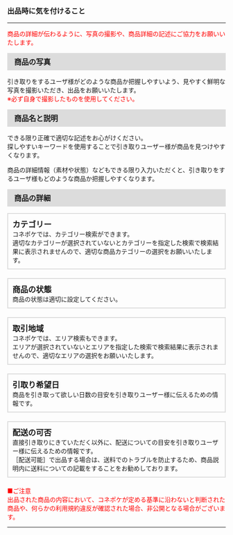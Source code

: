 <h3>出品時に気を付けること</h3>
<hr>

<font color="#ff0000">商品の詳細が伝わるように、写真の撮影や、商品詳細の記述にご協力をお願いいたします。</font>

<div style="padding: 7px 15px; margin-top: 15px; margin-bottom: 15px; border: 1px solid #dcdcdc; background-color: #dcdcdc; font-size: 120%">
<strong>商品の写真</strong>
</div>

引き取りをするユーザ様がどのような商品か把握しやすいよう、見やすく鮮明な写真を撮影いただき、出品をお願いいたします。  
<font color="#ff0000">※必ず自身で撮影したものを使用してください。</font>

<div style="padding: 7px 15px; margin-top: 15px; margin-bottom: 15px; border: 1px solid #dcdcdc; background-color: #dcdcdc; font-size: 120%">
<strong>商品名と説明</strong>
</div>

できる限り正確で適切な記述をお心がけください。  
探しやすいキーワードを使用することで引き取りユーザー様が商品を見つけやすくなります。

商品の詳細情報（素材や状態）などもできる限り入力いただくと、引き取りをするユーザ様もどのような商品か把握しやすくなります。

<div style="padding: 7px 15px; margin-top: 15px; margin-bottom: 15px; border: 1px solid #dcdcdc; background-color: #dcdcdc; font-size: 120%">
<strong>商品の詳細</strong>
</div>

<div style="padding: 10px; margin-top: 15px; margin-bottom: 20px; border: 2px solid #dcdcdc;">
<font size="4"><strong>カテゴリー</strong></font><br>
コネポケでは、カテゴリー検索ができます。<br>
適切なカテゴリーが選択されていないとカテゴリーを指定した検索で検索結果に表示されませんので、適切な商品カテゴリーの選択をお願いいたします。
</div>

<div style="padding: 10px; margin-top: 15px; margin-bottom: 20px; border: 2px solid #dcdcdc;">
<font size="4"><strong>商品の状態</strong></font><br>
商品の状態は適切に設定してください。
</div>

<div style="padding: 10px; margin-top: 15px; margin-bottom: 20px; border: 2px solid #dcdcdc;">
<font size="4"><strong>取引地域</strong></font><br>
コネポケでは、エリア検索もできます。<br>
エリアが選択されていないとエリアを指定した検索で検索結果に表示されませんので、適切なエリアの選択をお願いいたします。
</div>

<div style="padding: 10px; margin-top: 15px; margin-bottom: 20px; border: 2px solid #dcdcdc; ">
<font size="4"><strong>引取り希望日</strong></font><br>
商品を引き取って欲しい日数の目安を引き取りユーザー様に伝えるための情報です。
</div>

<div style="padding: 10px; margin-top: 15px; margin-bottom: 20px; border: 2px solid #dcdcdc;">
<font size="4"><strong>配送の可否</strong></font><br>
直接引き取りにきていただく以外に、配送についての目安を引き取りユーザー様に伝えるための情報です。<br>
［配送可能］で出品する場合は、送料でのトラブルを防止するため、商品説明内に送料についての記載をすることをお勧めしております。
</div>

<font color="#ff0000">■ご注意  
出品された商品の内容において、コネポケが定める基準に沿わないと判断された商品や、何らかの利用規約違反が確認された場合、非公開となる場合がございます。
</font>

<hr>
